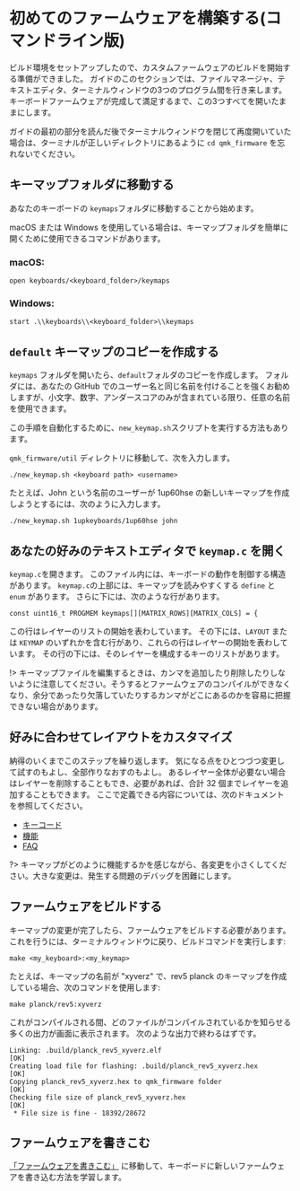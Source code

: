 # 初めてのファームウェアを構築する(コマンドライン版)

<!---
  grep --no-filename "^[ ]*git diff" docs/ja/*.md | sh
  original document: 0f43c2652:docs/newbs_building_firmware.md
  git diff 0f43c2652 HEAD -- docs/newbs_building_firmware.md | cat
-->

ビルド環境をセットアップしたので、カスタムファームウェアのビルドを開始する準備ができました。
ガイドのこのセクションでは、ファイルマネージャ、テキストエディタ、ターミナルウィンドウの3つのプログラム間を行き来します。
キーボードファームウェアが完成して満足するまで、この3つすべてを開いたままにします。

ガイドの最初の部分を読んだ後でターミナルウィンドウを閉じて再度開いていた場合は、ターミナルが正しいディレクトリにあるように `cd qmk_firmware` を忘れないでください。

## キーマップフォルダに移動する

あなたのキーボードの `keymaps`フォルダに移動することから始めます。

macOS または Windows を使用している場合は、キーマップフォルダを簡単に開くために使用できるコマンドがあります。

### macOS:

``` open keyboards/<keyboard_folder>/keymaps ```

### Windows:

``` start .\\keyboards\\<keyboard_folder>\\keymaps ```

## `default` キーマップのコピーを作成する

`keymaps` フォルダを開いたら、`default`フォルダのコピーを作成します。
フォルダには、あなたの GitHub でのユーザー名と同じ名前を付けることを強くお勧めしますが、小文字、数字、アンダースコアのみが含まれている限り、任意の名前を使用できます。

この手順を自動化するために、`new_keymap.sh`スクリプトを実行する方法もあります。

`qmk_firmware/util` ディレクトリに移動して、次を入力します。

```
./new_keymap.sh <keyboard path> <username>
```

たとえば、John という名前のユーザーが 1up60hse の新しいキーマップを作成しようとするには、次のように入力します。

```
./new_keymap.sh 1upkeyboards/1up60hse john
```

## あなたの好みのテキストエディタで `keymap.c` を開く

`keymap.c`を開きます。
このファイル内には、キーボードの動作を制御する構造があります。
`keymap.c`の上部には、キーマップを読みやすくする `define` と `enum` があります。
さらに下には、次のような行があります。

    const uint16_t PROGMEM keymaps[][MATRIX_ROWS][MATRIX_COLS] = {

この行はレイヤーのリストの開始を表わしています。
その下には、`LAYOUT` または `KEYMAP` のいずれかを含む行があり、これらの行はレイヤーの開始を表わしています。
その行の下には、そのレイヤーを構成するキーのリストがあります。

!> キーマップファイルを編集するときは、カンマを追加したり削除したりしないように注意してください。そうするとファームウェアのコンパイルができなくなり、余分であったり欠落していたりするカンマがどこにあるのかを容易に把握できない場合があります。

## 好みに合わせてレイアウトをカスタマイズ

納得のいくまでこのステップを繰り返します。
気になる点をひとつづつ変更して試すのもよし、全部作りなおすのもよし。
あるレイヤー全体が必要ない場合はレイヤーを削除することもでき、必要があれば、合計 32 個までレイヤーを追加することもできます。
ここで定義できる内容については、次のドキュメントを参照してください。

* [キーコード](ja/keycodes.md)
* [機能](ja/features.md)
* [FAQ](ja/faq.md)

?> キーマップがどのように機能するかを感じながら、各変更を小さくしてください。大きな変更は、発生する問題のデバッグを困難にします。

## ファームウェアをビルドする

キーマップの変更が完了したら、ファームウェアをビルドする必要があります。これを行うには、ターミナルウィンドウに戻り、ビルドコマンドを実行します:

    make <my_keyboard>:<my_keymap>

たとえば、キーマップの名前が "xyverz" で、rev5 planck のキーマップを作成している場合、次のコマンドを使用します:

    make planck/rev5:xyverz

これがコンパイルされる間、どのファイルがコンパイルされているかを知らせる多くの出力が画面に表示されます。
次のような出力で終わるはずです。

```
Linking: .build/planck_rev5_xyverz.elf                                              [OK]
Creating load file for flashing: .build/planck_rev5_xyverz.hex                      [OK]
Copying planck_rev5_xyverz.hex to qmk_firmware folder                               [OK]
Checking file size of planck_rev5_xyverz.hex                                        [OK]
 * File size is fine - 18392/28672
```

## ファームウェアを書きこむ

[「ファームウェアを書きこむ」](ja/newbs_flashing.md) に移動して、キーボードに新しいファームウェアを書き込む方法を学習します。
